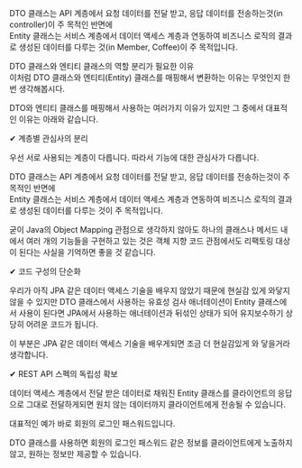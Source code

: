 DTO 클래스는 API 계층에서 요청 데이터를 전달 받고, 응답 데이터를 전송하는것(in controller)이 주 목적인 반면에   
Entity 클래스는 서비스 계층에서 데이터 액세스 계층과 연동하여 비즈니스 로직의 결과로 생성된 데이터를 다루는 것(in Member, Coffee)이 주 목적입니다.  


DTO 클래스와 엔티티 클래스의 역할 분리가 필요한 이유  
이처럼 DTO 클래스와 엔티티(Entity) 클래스를 매핑해서 변환하는 이유는 무엇인지 한번 생각해봅시다.  
  
DTO와 엔티티 클래스를 매핑해서 사용하는 여러가지 이유가 있지만 그 중에서 대표적인 이유는 아래와 같습니다.  
  
  
✔ 계층별 관심사의 분리  
  
우선 서로 사용되는 계층이 다릅니다. 따라서 기능에 대한 관심사가 다릅니다.  
  
DTO 클래스는 API 계층에서 요청 데이터를 전달 받고, 응답 데이터를 전송하는것이 주 목적인 반면에   
Entity 클래스는 서비스 계층에서 데이터 액세스 계층과 연동하여 비즈니스 로직의 결과로 생성된 데이터를 다루는 것이 주 목적입니다.  
  
  
굳이 Java의 Object Mapping 관점으로 생각하지 않아도 하나의 클래스나 메서드 내에서 여러 개의 기능들을 구현하고 있는 것은 객체 지향 코드 관점에서도 리팩토링 대상이 된다는 사실을 기억하면 좋을 것 같습니다.  
  
  
✔ 코드 구성의 단순화  
  
우리가 아직 JPA 같은 데이터 액세스 기술을 배우지 않았기 때문에 현실감 있게 와닿지 않을 수 있지만 DTO 클래스에서 사용하는 유효성 검사 애너테이션이 Entity 클래스에서 사용이 된다면 JPA에서 사용하는 애너테이션과 뒤섞인 상태가 되어 유지보수하기 상당히 어려운 코드가 됩니다.  
  
이 부분은 JPA 같은 데이터 액세스 기술을 배우게되면 조금 더 현실감있게 와 닿을거라 생각합니다.  
  
  
✔ REST API 스펙의 독립성 확보  
  
데이터 액세스 계층에서 전달 받은 데이터로 채워진 Entity 클래스를 클라이언트의 응답으로 그대로 전달하게되면 원치 않는 데이터까지 클라이언트에게 전송될 수 있습니다.  
  
대표적인 예가 바로 회원의 로그인 패스워드입니다.  
  
DTO 클래스를 사용하면 회원의 로그인 패스워드 같은 정보를 클라이언트에게 노출하지 않고, 원하는 정보만 제공할 수 있습니다.